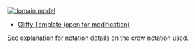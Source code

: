 <!--- update image at https://intranet.slub-dresden.de/display/DAT/Ideen+by+Thomas+Gaengler -->
[![domain model](http://www.gliffy.com/go/publish/image/6250933/S.png)](http://www.gliffy.com/go/publish/image/6250933/L.png "Domain Model")

* [Gliffy Template (open for modification)](http://www.gliffy.com/go/publish/6250933)

See [explanation](http://www.tdan.com/view-articles/7474) for notation details on the crow notation used.
